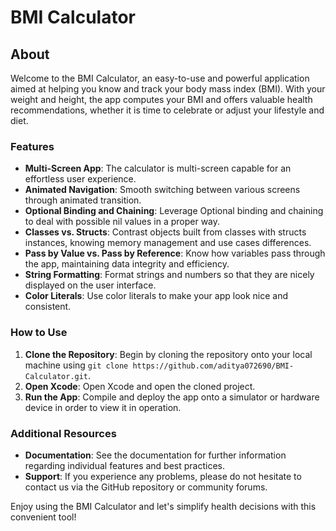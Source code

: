 
# BMI Calculator

## About

Welcome to the BMI Calculator, an easy-to-use and powerful application aimed at helping you know and track your body mass index (BMI). With your weight and height, the app computes your BMI and offers valuable health recommendations, whether it is time to celebrate or adjust your lifestyle and diet.

### Features
- **Multi-Screen App**: The calculator is multi-screen capable for an effortless user experience.
- **Animated Navigation**: Smooth switching between various screens through animated transition.
- **Optional Binding and Chaining**: Leverage Optional binding and chaining to deal with possible nil values in a proper way.
- **Classes vs. Structs**: Contrast objects built from classes with structs instances, knowing memory management and use cases differences.
- **Pass by Value vs. Pass by Reference**: Know how variables pass through the app, maintaining data integrity and efficiency.
- **String Formatting**: Format strings and numbers so that they are nicely displayed on the user interface.
- **Color Literals**: Use color literals to make your app look nice and consistent.

### How to Use
1. **Clone the Repository**: Begin by cloning the repository onto your local machine using `git clone https://github.com/aditya072690/BMI-Calculator.git`.
2. **Open Xcode**: Open Xcode and open the cloned project.
3. **Run the App**: Compile and deploy the app onto a simulator or hardware device in order to view it in operation.

### Additional Resources
- **Documentation**: See the documentation for further information regarding individual features and best practices.
- **Support**: If you experience any problems, please do not hesitate to contact us via the GitHub repository or community forums.

Enjoy using the BMI Calculator and let's simplify health decisions with this convenient tool!
